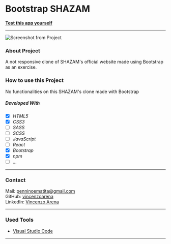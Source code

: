 # Bootstrap SHAZAM

**[Test this app yourself](https://vincenzoarena.github.io/bootstrap-shazam/)**

---

![Screenshot from Project](./images/project.png)

### About Project

A not responsive clone of SHAZAM's official website made using Bootstrap as an exercise.

### How to use this Project

No functionalities on this SHAZAM's clone made with Bootstrap

##### Developed With

- [x] _HTML5_
- [x] _CSS3_
- [ ] _SASS_
- [ ] _SCSS_
- [ ] _JavaScript_
- [ ] _React_
- [x] _Bootstrap_
- [x] _npm_
- [ ] _..._

---

### Contact

Mail: <penninoematita@gmail.com><br>
GitHub: [vincenzoarena](https://github.com/vincenzoarena)<br>
LinkedIn: [Vincenzo Arena](https://www.linkedin.com/in/vincenzo-arena-032a064b/)

---

### Used Tools

- [Visual Studio Code](https://code.visualstudio.com/)

---